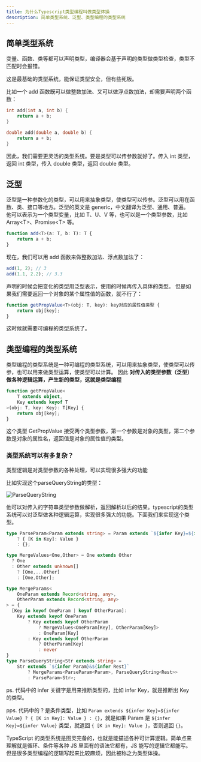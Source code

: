 ```yaml
---
title: 为什么Typescript类型编程叫做类型体操
description: 简单类型系统、泛型、类型编程的类型系统
---
```


## 简单类型系统

变量、函数、类等都可以声明类型，编译器会基于声明的类型做类型检查，类型不匹配时会报错。

这是最基础的类型系统，能保证类型安全，但有些死板。

比如一个 add 函数既可以做整数加法、又可以做浮点数加法，却需要声明两个函数：


```c
int add(int a, int b) {
    return a + b;
}

double add(double a, double b) {
    return a + b;
}
```

因此，我们需要更灵活的类型系统。要是类型可以传参数就好了。传入 int 类型，返回 int 类型，传入 double 类型，返回 double 类型。

## 泛型

泛型是一种参数化的类型，可以用来抽象类型，使类型可以传参。泛型可以用在函数、类、接口等地方。泛型的英文是 generic，中文翻译为泛型、通用、普遍。
他可以表示为一个类型变量，比如 T、U、V 等，也可以是一个类型参数，比如 Array\<T\>、Promise\<T\> 等。

```ts
function add<T>(a: T, b: T): T {
    return a + b;
}
```

现在，我们可以用 add 函数来做整数加法、浮点数加法了：

```ts
add(1, 2); // 3
add(1.1, 2.2); // 3.3
```

声明的时候会把变化的类型用泛型表示，使用的时候再传入具体的类型。
但是如果我们需要返回一个对象的某个属性值的函数，就不行了：

```ts
function getPropValue<T>(obj: T, key): key对应的属性值类型 {
    return obj[key];
}
```
这时候就需要可编程的类型系统了。

## 类型编程的类型系统

类型编程的类型系统是一种可编程的类型系统，可以用来抽象类型，使类型可以传参，也可以用来做类型运算，使类型可以计算。
因此 **对传入的类型参数（泛型）做各种逻辑运算，产生新的类型，这就是类型编程**

```ts
function getPropValue<
    T extends object,
    Key extends keyof T
>(obj: T, key: Key): T[Key] {
    return obj[key];
}
```

这个类型 GetPropValue 接受两个类型参数，第一个参数是对象的类型，第二个参数是对象的属性名，返回值是对象的属性值的类型。

### 类型系统可以有多复杂？

类型逻辑是对类型参数的各种处理，可以实现很多强大的功能

比如实现这个parseQueryString的类型：

![ParseQueryString](/parseQueryString.awebp)

他可以对传入的字符串类型参数做解析，返回解析以后的结果。typescript的类型系统可以对泛型做各种逻辑运算，实现很多强大的功能。下面我们来实现这个类型。

```ts
type ParseParam<Param extends string> = Param extends `${infer Key}=${infer Value}`
    ? { [K in Key]: Value }
    : {};

type MergeValues<One,Other> = One extends Other 
  ? One  
  : Other extends unknown[] 
    ? [One,...Other] 
    : [One,Other];

type MergeParams<
    OneParam extends Record<string, any>,
    OtherParam extends Record<string, any>
> = {
  [Key in keyof OneParam | keyof OtherParam]: 
    Key extends keyof OneParam
        ? Key extends keyof OtherParam
            ? MergeValues<OneParam[Key], OtherParam[Key]>
            : OneParam[Key]
        : Key extends keyof OtherParam 
            ? OtherParam[Key] 
            : never
}
type ParseQueryString<Str extends string> = 
    Str extends `${infer Param}&${infer Rest}`
        ? MergeParams<ParseParam<Param>, ParseQueryString<Rest>>
        : ParseParam<Str>;
```
ps. 代码中的 infer 关键字是用来推断类型的，比如 infer Key，就是推断出 Key 的类型。

pps. 代码中的 ? 是条件类型，比如 `Param extends ${infer Key}=${infer Value} ? { [K in Key]: Value } : {}`，就是如果 Param 是 `${infer Key}=${infer Value}` 类型，就返回 `{ [K in Key]: Value }`，否则返回 `{}`。


TypeScript 的类型系统是图灵完备的，也就是能描述各种可计算逻辑。简单点来理解就是循环、条件等各种 JS 里面有的语法它都有，JS 能写的逻辑它都能写。
但是很多类型编程的逻辑写起来比较麻烦，因此被称之为类型体操。